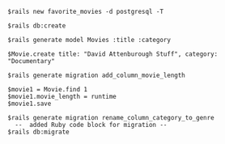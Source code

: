 <!-- Create a new Rails application called 'favorite_movies'. -->

    $rails new favorite_movies -d postgresql -T

<!-- Create the database -->
    $rails db:create

<!-- Generate a Movie model with a title attribute and a category attribute -->

    $rails generate model Movies :title :category

<!-- Add five entries to the database via the Rails console -->
    $Movie.create title: "David Attenburough Stuff", category: "Documentary"

<!-- Create a migration to add a new column to the database called movie_length -->

    $rails generate migration add_column_movie_length

<!-- Update the values of the five existing attributes to include a movie_length value -->

    $movie1 = Movie.find 1
    $movie1.movie_length = runtime
    $movie1.save
<!-- Generate a migration to rename the column 'category' to 'genre' -->

    $rails generate migration rename_column_category_to_genre
      --  added Ruby code block for migration --
    $rails db:migrate
